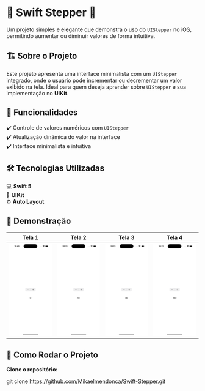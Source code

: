 # 📱 Swift Stepper 🚀  

Um projeto simples e elegante que demonstra o uso do `UIStepper` no iOS, permitindo aumentar ou diminuir valores de forma intuitiva.  

## 🏗 Sobre o Projeto  

Este projeto apresenta uma interface minimalista com um `UIStepper` integrado, onde o usuário pode incrementar ou decrementar um valor exibido na tela. Ideal para quem deseja aprender sobre `UIStepper` e sua implementação no **UIKit**.  

## 📌 Funcionalidades  

✔️ Controle de valores numéricos com `UIStepper`  
✔️ Atualização dinâmica do valor na interface  
✔️ Interface minimalista e intuitiva  

## 🛠 Tecnologias Utilizadas  

💻 **Swift 5**  
📱 **UIKit**  
⚙️ **Auto Layout**  


## 📸 Demonstração  

| Tela 1 | Tela 2 | Tela 3 | Tela 4 |
|--------|--------|--------|--------|
| ![Tela 1](screenshots/tela0.png) | ![Tela 2](screenshots/tela10.png) | ![Tela 3](screenshots/tela80.png) | ![Tela 4](screenshots/tela100.png)


## 🚀 Como Rodar o Projeto  

 **Clone o repositório:**  

git clone https://github.com/Mikaelmendonca/Swift-Stepper.git

